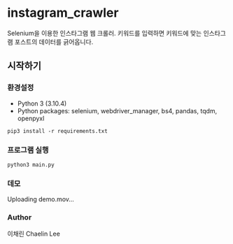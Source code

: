 # instagram_crawler

Selenium을 이용한 인스타그램 웹 크롤러. 키워드를 입력하면 키워드에 맞는 인스타그램 포스트의 데이터를 긁어옵니다.

## 시작하기

### 환경설정
- Python 3 (3.10.4)
- Python packages: selenium, webdriver_manager, bs4, pandas, tqdm, openpyxl

```
pip3 install -r requirements.txt
```

### 프로그램 실행
```
python3 main.py
```

### 데모

Uploading demo.mov…


### Author

이채린 Chaelin Lee
